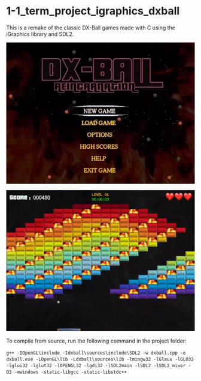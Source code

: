 # 1-1_term_project_igraphics_dxball
This is a remake of the classic DX-Ball games made with C using the iGraphics library and SDL2.

![Preview of main menu](https://raw.githubusercontent.com/WJGalib/1-1_term_project_igraphics_dxball/main/preview-1.png)


![Preview of game](https://raw.githubusercontent.com/WJGalib/1-1_term_project_igraphics_dxball/main/preview-2.png)


To compile from source, run the following command in the project folder:

``` g++ -IOpenGL\include -Idxball\sources\include\SDL2 -w dxball.cpp -o dxball.exe -LOpenGL\lib -Ldxball\sources\lib -lmingw32 -lGlaux -lGLU32 -lglui32 -lglut32 -lOPENGL32 -lgdi32 -lSDL2main -lSDL2 -lSDL2_mixer -O3 -mwindows -static-libgcc -static-libstdc++ ```